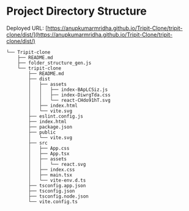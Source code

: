 # Project Directory Structure

Deployed URL: [https://anupkumarmridha.github.io/Tripit-Clone/tripit-clone/dist/](https://anupkumarmridha.github.io/Tripit-Clone/tripit-clone/dist/)

```
└── Tripit-clone
    ├── README.md
    ├── folder_structure_gen.js
    └── tripit-clone
        ├── README.md
        ├── dist
        │   ├── assets
        │   │   ├── index-BApLCSiz.js
        │   │   ├── index-DiwrgTda.css
        │   │   └── react-CHdo91hT.svg
        │   ├── index.html
        │   └── vite.svg
        ├── eslint.config.js
        ├── index.html
        ├── package.json
        ├── public
        │   └── vite.svg
        ├── src
        │   ├── App.css
        │   ├── App.tsx
        │   ├── assets
        │   │   └── react.svg
        │   ├── index.css
        │   ├── main.tsx
        │   └── vite-env.d.ts
        ├── tsconfig.app.json
        ├── tsconfig.json
        ├── tsconfig.node.json
        └── vite.config.ts
```
